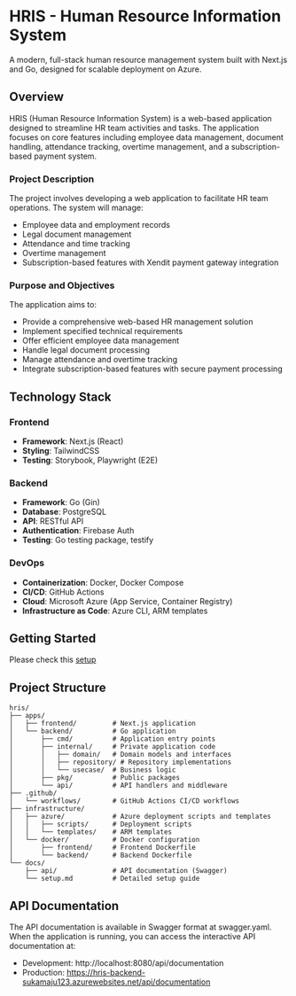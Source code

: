 # HRIS - Human Resource Information System

A modern, full-stack human resource management system built with Next.js and Go, designed for scalable deployment on Azure.

## Overview

HRIS (Human Resource Information System) is a web-based application designed to streamline HR team activities and tasks. The application focuses on core features including employee data management, document handling, attendance tracking, overtime management, and a subscription-based payment system.

### Project Description

The project involves developing a web application to facilitate HR team operations. The system will manage:

-   Employee data and employment records
-   Legal document management
-   Attendance and time tracking
-   Overtime management
-   Subscription-based features with Xendit payment gateway integration

### Purpose and Objectives

The application aims to:

-   Provide a comprehensive web-based HR management solution
-   Implement specified technical requirements
-   Offer efficient employee data management
-   Handle legal document processing
-   Manage attendance and overtime tracking
-   Integrate subscription-based features with secure payment processing

## Technology Stack

### Frontend

-   **Framework**: Next.js (React)
-   **Styling**: TailwindCSS
-   **Testing**: Storybook, Playwright (E2E)

### Backend

-   **Framework**: Go (Gin)
-   **Database**: PostgreSQL
-   **API**: RESTful API
-   **Authentication**: Firebase Auth
-   **Testing**: Go testing package, testify

### DevOps

-   **Containerization**: Docker, Docker Compose
-   **CI/CD**: GitHub Actions
-   **Cloud**: Microsoft Azure (App Service, Container Registry)
-   **Infrastructure as Code**: Azure CLI, ARM templates

## Getting Started

Please check this [setup](./docs/setup.md)

## Project Structure

```
hris/
├── apps/
│   ├── frontend/         # Next.js application
│   └── backend/          # Go application
│       ├── cmd/          # Application entry points
│       ├── internal/     # Private application code
│       │   ├── domain/   # Domain models and interfaces
│       │   ├── repository/ # Repository implementations
│       │   └── usecase/  # Business logic
│       ├── pkg/          # Public packages
│       └── api/          # API handlers and middleware
├── .github/
│   └── workflows/        # GitHub Actions CI/CD workflows
├── infrastructure/
│   ├── azure/            # Azure deployment scripts and templates
│   │   ├── scripts/      # Deployment scripts
│   │   └── templates/    # ARM templates
│   └── docker/           # Docker configuration
│       ├── frontend/     # Frontend Dockerfile
│       └── backend/      # Backend Dockerfile
└── docs/
    ├── api/              # API documentation (Swagger)
    └── setup.md          # Detailed setup guide
```

## API Documentation

The API documentation is available in Swagger format at swagger.yaml. When the application is running, you can access the interactive API documentation at:

-   Development: http://localhost:8080/api/documentation
-   Production: https://hris-backend-sukamaju123.azurewebsites.net/api/documentation
